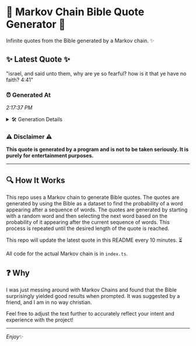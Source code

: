# 📖 Markov Chain Bible Quote Generator 📖

Infinite quotes from the Bible generated by a Markov chain. ✨

## ✨ Latest Quote ✨
"israel, and said unto them, why are ye so fearful? how is it that ye have no faith? 4:41"

### ⏰ Generated At
*2:17:37 PM*

<details>
    <summary>🛠️ Generation Details</summary>
    <p>
        <strong>🌱 Seed:</strong> israel,<br>
        <strong>🔄 Iterations:</strong> 18<br>
        <strong>📜 Context History:</strong><br>[ israel, ]: and<br>[ israel,, and ]: said<br>[ israel,, and, said ]: unto<br>[ israel,, and, said, unto ]: them,<br>[ israel,, and, said, unto, them, ]: why<br>[ israel,, and, said, unto, them,, why ]: are<br>[ and, said, unto, them,, why, are ]: ye<br>[ said, unto, them,, why, are, ye ]: so<br>[ unto, them,, why, are, ye, so ]: fearful?<br>[ them,, why, are, ye, so, fearful? ]: how<br>[ why, are, ye, so, fearful?, how ]: is<br>[ are, ye, so, fearful?, how, is ]: it<br>[ ye, so, fearful?, how, is, it ]: that<br>[ so, fearful?, how, is, it, that ]: ye<br>[ fearful?, how, is, it, that, ye ]: have<br>[ how, is, it, that, ye, have ]: no<br>[ is, it, that, ye, have, no ]: faith?<br>[ it, that, ye, have, no, faith? ]: 4:41<br>
    </p>
</details>

### ⚠️ Disclaimer ⚠️
**This quote is generated by a program and is not to be taken seriously. It is purely for entertainment purposes.**

---

## 🔍 How It Works

This repo uses a Markov chain to generate Bible quotes. The quotes are generated by using the Bible as a dataset to find the probability of a word appearing after a sequence of words. The quotes are generated by starting with a random word and then selecting the next word based on the probability of it appearing after the current sequence of words. This process is repeated until the desired length of the quote is reached.

This repo will update the latest quote in this README every 10 minutes. ⏳

All code for the actual Markov chain is in `index.ts`.

## ❓ Why

I was just messing around with Markov Chains and found that the Bible surprisingly yielded good results when prompted. 
It was suggested by a friend, and I am in no way christian.

Feel free to adjust the text further to accurately reflect your intent and experience with the project!

---

*Enjoy*✨
